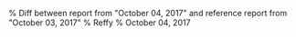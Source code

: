 % Diff between report from "October 04, 2017" and reference report from "October 03, 2017"
% Reffy
% October 04, 2017


